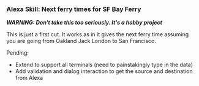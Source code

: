 ### Alexa Skill: Next ferry times for SF Bay Ferry

***WARNING: Don't take this too seriously. It's a hobby project***

This is just a first cut. It works as in it gives the next ferry time assuming you are going from Oakland Jack London
to San Francisco. 

Pending:

- Extend to support all terminals (need to painstakingly type in the data)
- Add validation and dialog interaction to get the source and destination from Alexa
